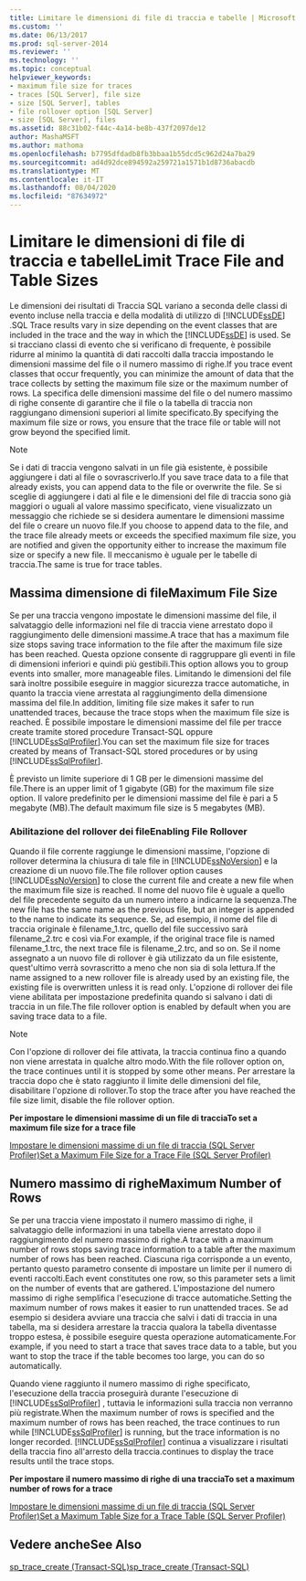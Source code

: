 ```yaml
---
title: Limitare le dimensioni di file di traccia e tabelle | Microsoft Docs
ms.custom: ''
ms.date: 06/13/2017
ms.prod: sql-server-2014
ms.reviewer: ''
ms.technology: ''
ms.topic: conceptual
helpviewer_keywords:
- maximum file size for traces
- traces [SQL Server], file size
- size [SQL Server], tables
- file rollover option [SQL Server]
- size [SQL Server], files
ms.assetid: 88c31b02-f44c-4a14-be8b-437f2097de12
author: MashaMSFT
ms.author: mathoma
ms.openlocfilehash: b7795dfdadb8fb3bbaa1b55dcd5c962d24a7ba29
ms.sourcegitcommit: ad4d92dce894592a259721a1571b1d8736abacdb
ms.translationtype: MT
ms.contentlocale: it-IT
ms.lasthandoff: 08/04/2020
ms.locfileid: "87634972"
---
```

# <a name="limit-trace-file-and-table-sizes"></a><span data-ttu-id="59f96-102">Limitare le dimensioni di file di traccia e tabelle</span><span class="sxs-lookup"><span data-stu-id="59f96-102">Limit Trace File and Table Sizes</span></span>
  <span data-ttu-id="59f96-103">Le dimensioni dei risultati di Traccia SQL variano a seconda delle classi di evento incluse nella traccia e della modalità di utilizzo di [!INCLUDE[ssDE](../../includes/ssde-md.md)] .</span><span class="sxs-lookup"><span data-stu-id="59f96-103">SQL Trace results vary in size depending on the event classes that are included in the trace and the way in which the [!INCLUDE[ssDE](../../includes/ssde-md.md)] is used.</span></span> <span data-ttu-id="59f96-104">Se si tracciano classi di evento che si verificano di frequente, è possibile ridurre al minimo la quantità di dati raccolti dalla traccia impostando le dimensioni massime del file o il numero massimo di righe.</span><span class="sxs-lookup"><span data-stu-id="59f96-104">If you trace event classes that occur frequently, you can minimize the amount of data that the trace collects by setting the maximum file size or the maximum number of rows.</span></span> <span data-ttu-id="59f96-105">La specifica delle dimensioni massime del file o del numero massimo di righe consente di garantire che il file o la tabella di traccia non raggiungano dimensioni superiori al limite specificato.</span><span class="sxs-lookup"><span data-stu-id="59f96-105">By specifying the maximum file size or rows, you ensure that the trace file or table will not grow beyond the specified limit.</span></span>  
  
> [!NOTE]  
>  <span data-ttu-id="59f96-106">Se i dati di traccia vengono salvati in un file già esistente, è possibile aggiungere i dati al file o sovrascriverlo.</span><span class="sxs-lookup"><span data-stu-id="59f96-106">If you save trace data to a file that already exists, you can append data to the file or overwrite the file.</span></span> <span data-ttu-id="59f96-107">Se si sceglie di aggiungere i dati al file e le dimensioni del file di traccia sono già maggiori o uguali al valore massimo specificato, viene visualizzato un messaggio che richiede se si desidera aumentare le dimensioni massime del file o creare un nuovo file.</span><span class="sxs-lookup"><span data-stu-id="59f96-107">If you choose to append data to the file, and the trace file already meets or exceeds the specified maximum file size, you are notified and given the opportunity either to increase the maximum file size or specify a new file.</span></span> <span data-ttu-id="59f96-108">Il meccanismo è uguale per le tabelle di traccia.</span><span class="sxs-lookup"><span data-stu-id="59f96-108">The same is true for trace tables.</span></span>  
  
## <a name="maximum-file-size"></a><span data-ttu-id="59f96-109">Massima dimensione di file</span><span class="sxs-lookup"><span data-stu-id="59f96-109">Maximum File Size</span></span>  
 <span data-ttu-id="59f96-110">Se per una traccia vengono impostate le dimensioni massime del file, il salvataggio delle informazioni nel file di traccia viene arrestato dopo il raggiungimento delle dimensioni massime.</span><span class="sxs-lookup"><span data-stu-id="59f96-110">A trace that has a maximum file size stops saving trace information to the file after the maximum file size has been reached.</span></span> <span data-ttu-id="59f96-111">Questa opzione consente di raggruppare gli eventi in file di dimensioni inferiori e quindi più gestibili.</span><span class="sxs-lookup"><span data-stu-id="59f96-111">This option allows you to group events into smaller, more manageable files.</span></span> <span data-ttu-id="59f96-112">Limitando le dimensioni del file sarà inoltre possibile eseguire in maggior sicurezza tracce automatiche, in quanto la traccia viene arrestata al raggiungimento della dimensione massima del file.</span><span class="sxs-lookup"><span data-stu-id="59f96-112">In addition, limiting file size makes it safer to run unattended traces, because the trace stops when the maximum file size is reached.</span></span> <span data-ttu-id="59f96-113">È possibile impostare le dimensioni massime del file per tracce create tramite stored procedure Transact-SQL oppure [!INCLUDE[ssSqlProfiler](../../includes/sssqlprofiler-md.md)].</span><span class="sxs-lookup"><span data-stu-id="59f96-113">You can set the maximum file size for traces created by means of Transact-SQL stored procedures or by using [!INCLUDE[ssSqlProfiler](../../includes/sssqlprofiler-md.md)].</span></span>  
  
 <span data-ttu-id="59f96-114">È previsto un limite superiore di 1 GB per le dimensioni massime del file.</span><span class="sxs-lookup"><span data-stu-id="59f96-114">There is an upper limit of 1 gigabyte (GB) for the maximum file size option.</span></span> <span data-ttu-id="59f96-115">Il valore predefinito per le dimensioni massime del file è pari a 5 megabyte (MB).</span><span class="sxs-lookup"><span data-stu-id="59f96-115">The default maximum file size is 5 megabytes (MB).</span></span>  
  
### <a name="enabling-file-rollover"></a><span data-ttu-id="59f96-116">Abilitazione del rollover dei file</span><span class="sxs-lookup"><span data-stu-id="59f96-116">Enabling File Rollover</span></span>  
 <span data-ttu-id="59f96-117">Quando il file corrente raggiunge le dimensioni massime, l'opzione di rollover determina la chiusura di tale file in [!INCLUDE[ssNoVersion](../../includes/ssnoversion-md.md)] e la creazione di un nuovo file.</span><span class="sxs-lookup"><span data-stu-id="59f96-117">The file rollover option causes [!INCLUDE[ssNoVersion](../../includes/ssnoversion-md.md)] to close the current file and create a new file when the maximum file size is reached.</span></span> <span data-ttu-id="59f96-118">Il nome del nuovo file è uguale a quello del file precedente seguito da un numero intero a indicarne la sequenza.</span><span class="sxs-lookup"><span data-stu-id="59f96-118">The new file has the same name as the previous file, but an integer is appended to the name to indicate its sequence.</span></span> <span data-ttu-id="59f96-119">Se, ad esempio, il nome del file di traccia originale è filename_1.trc, quello del file successivo sarà filename_2.trc e così via.</span><span class="sxs-lookup"><span data-stu-id="59f96-119">For example, if the original trace file is named filename_1.trc, the next trace file is filename_2.trc, and so on.</span></span> <span data-ttu-id="59f96-120">Se il nome assegnato a un nuovo file di rollover è già utilizzato da un file esistente, quest'ultimo verrà sovrascritto a meno che non sia di sola lettura.</span><span class="sxs-lookup"><span data-stu-id="59f96-120">If the name assigned to a new rollover file is already used by an existing file, the existing file is overwritten unless it is read only.</span></span> <span data-ttu-id="59f96-121">L'opzione di rollover dei file viene abilitata per impostazione predefinita quando si salvano i dati di traccia in un file.</span><span class="sxs-lookup"><span data-stu-id="59f96-121">The file rollover option is enabled by default when you are saving trace data to a file.</span></span>  
  
> [!NOTE]  
>  <span data-ttu-id="59f96-122">Con l'opzione di rollover dei file attivata, la traccia continua fino a quando non viene arrestata in qualche altro modo.</span><span class="sxs-lookup"><span data-stu-id="59f96-122">With the file rollover option on, the trace continues until it is stopped by some other means.</span></span> <span data-ttu-id="59f96-123">Per arrestare la traccia dopo che è stato raggiunto il limite delle dimensioni del file, disabilitare l'opzione di rollover.</span><span class="sxs-lookup"><span data-stu-id="59f96-123">To stop the trace after you have reached the file size limit, disable the file rollover option.</span></span>  
  
 <span data-ttu-id="59f96-124">**Per impostare le dimensioni massime di un file di traccia**</span><span class="sxs-lookup"><span data-stu-id="59f96-124">**To set a maximum file size for a trace file**</span></span>  
  
 [<span data-ttu-id="59f96-125">Impostare le dimensioni massime di un file di traccia &#40;SQL Server Profiler&#41;</span><span class="sxs-lookup"><span data-stu-id="59f96-125">Set a Maximum File Size for a Trace File &#40;SQL Server Profiler&#41;</span></span>](../../tools/sql-server-profiler/set-a-maximum-file-size-for-a-trace-file-sql-server-profiler.md)  
  
## <a name="maximum-number-of-rows"></a><span data-ttu-id="59f96-126">Numero massimo di righe</span><span class="sxs-lookup"><span data-stu-id="59f96-126">Maximum Number of Rows</span></span>  
 <span data-ttu-id="59f96-127">Se per una traccia viene impostato il numero massimo di righe, il salvataggio delle informazioni in una tabella viene arrestato dopo il raggiungimento del numero massimo di righe.</span><span class="sxs-lookup"><span data-stu-id="59f96-127">A trace with a maximum number of rows stops saving trace information to a table after the maximum number of rows has been reached.</span></span> <span data-ttu-id="59f96-128">Ciascuna riga corrisponde a un evento, pertanto questo parametro consente di impostare un limite per il numero di eventi raccolti.</span><span class="sxs-lookup"><span data-stu-id="59f96-128">Each event constitutes one row, so this parameter sets a limit on the number of events that are gathered.</span></span> <span data-ttu-id="59f96-129">L'impostazione del numero massimo di righe semplifica l'esecuzione di tracce automatiche.</span><span class="sxs-lookup"><span data-stu-id="59f96-129">Setting the maximum number of rows makes it easier to run unattended traces.</span></span> <span data-ttu-id="59f96-130">Se ad esempio si desidera avviare una traccia che salvi i dati di traccia in una tabella, ma si desidera arrestare la traccia qualora la tabella diventasse troppo estesa, è possibile eseguire questa operazione automaticamente.</span><span class="sxs-lookup"><span data-stu-id="59f96-130">For example, if you need to start a trace that saves trace data to a table, but you want to stop the trace if the table becomes too large, you can do so automatically.</span></span>  
  
 <span data-ttu-id="59f96-131">Quando viene raggiunto il numero massimo di righe specificato, l'esecuzione della traccia proseguirà durante l'esecuzione di [!INCLUDE[ssSqlProfiler](../../includes/sssqlprofiler-md.md)] , tuttavia le informazioni sulla traccia non verranno più registrate.</span><span class="sxs-lookup"><span data-stu-id="59f96-131">When the maximum number of rows is specified and the maximum number of rows has been reached, the trace continues to run while [!INCLUDE[ssSqlProfiler](../../includes/sssqlprofiler-md.md)] is running, but the trace information is no longer recorded.</span></span> [!INCLUDE[ssSqlProfiler](../../includes/sssqlprofiler-md.md)] <span data-ttu-id="59f96-132">continua a visualizzare i risultati della traccia fino all'arresto della traccia.</span><span class="sxs-lookup"><span data-stu-id="59f96-132">continues to display the trace results until the trace stops.</span></span>  
  
 <span data-ttu-id="59f96-133">**Per impostare il numero massimo di righe di una traccia**</span><span class="sxs-lookup"><span data-stu-id="59f96-133">**To set a maximum number of rows for a trace**</span></span>  
  
 [<span data-ttu-id="59f96-134">Impostare le dimensioni massime di un file di traccia &#40;SQL Server Profiler&#41;</span><span class="sxs-lookup"><span data-stu-id="59f96-134">Set a Maximum Table Size for a Trace Table &#40;SQL Server Profiler&#41;</span></span>](../../tools/sql-server-profiler/set-a-maximum-table-size-for-a-trace-table-sql-server-profiler.md)  
  
## <a name="see-also"></a><span data-ttu-id="59f96-135">Vedere anche</span><span class="sxs-lookup"><span data-stu-id="59f96-135">See Also</span></span>  
 [<span data-ttu-id="59f96-136">sp_trace_create &#40;Transact-SQL&#41;</span><span class="sxs-lookup"><span data-stu-id="59f96-136">sp_trace_create &#40;Transact-SQL&#41;</span></span>](/sql/relational-databases/system-stored-procedures/sp-trace-create-transact-sql)  
  
  
